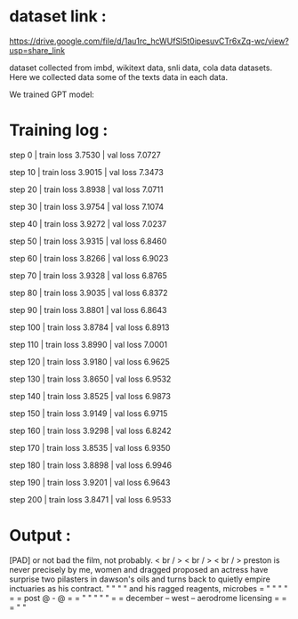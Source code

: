 
# dataset link : 

https://drive.google.com/file/d/1au1rc_hcWUfSl5t0ipesuvCTr6xZq-wc/view?usp=share_link

dataset collected from imbd, wikitext data, snli data, cola data datasets. Here we collected data some of the texts data in each data.

We trained GPT model:

# Training log :

step          0 | train loss 3.7530 | val loss 7.0727

step         10 | train loss 3.9015 | val loss 7.3473

step         20 | train loss 3.8938 | val loss 7.0711

step         30 | train loss 3.9754 | val loss 7.1074

step         40 | train loss 3.9272 | val loss 7.0237

step         50 | train loss 3.9315 | val loss 6.8460

step         60 | train loss 3.8266 | val loss 6.9023

step         70 | train loss 3.9328 | val loss 6.8765

step         80 | train loss 3.9035 | val loss 6.8372

step         90 | train loss 3.8801 | val loss 6.8643

step        100 | train loss 3.8784 | val loss 6.8913

step        110 | train loss 3.8990 | val loss 7.0001

step        120 | train loss 3.9180 | val loss 6.9625

step        130 | train loss 3.8650 | val loss 6.9532

step        140 | train loss 3.8525 | val loss 6.9873

step        150 | train loss 3.9149 | val loss 6.9715

step        160 | train loss 3.9298 | val loss 6.8242

step        170 | train loss 3.8535 | val loss 6.9350

step        180 | train loss 3.8898 | val loss 6.9946

step        190 | train loss 3.9201 | val loss 6.9643

step        200 | train loss 3.8471 | val loss 6.9533


# Output :

[PAD] or not bad the film, not probably. < br / > < br / > < br / > preston is never precisely by me, women and dragged proposed an actress have surprise two pilasters in dawson's oils and turns back to quietly empire inctuaries as his contract. " " " " and his ragged reagents, microbes = " " " " = = post @ - @ = = " " " " " = = december – west – aerodrome licensing = = = " "

